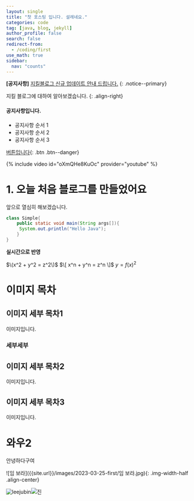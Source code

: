 ```yaml
---
layout: single
title: "첫 포스팅 입니다. 설레네요."
categories: code
tag: [java, blog, jekyll]
author_profile: false
search: false
redirect-from:
  - /coding/first
use_math: true
sidebar:
  nav: "counts"
---
```


**[공지사항]** [지킬블로그 신규 업데이트 안내 드립니다.](https://mmistakes.github.io/minimal-mistakes/docs/quick-start-guide/)
{: .notice--primary}

지킬 블로그에 대하여 알아보겠습니다.
{: .align-right}

<div class="notice--success">
  <h4>공지사항입니다.</h4>
  <ul>
    <li>공지사항 순서 1</li>
    <li>공지사항 순서 2</li>
    <li>공지사항 순서 3</li>
  </ul>
</div>

[버튼입니다](https://google.com){: .btn .btn--danger}

{% include video id="oXmQHe8KuOc" provider="youtube" %}

# 1. 오늘 처음 블로그를 만들었어요

앞으로 열심히 해보겠습니다.

```java
class Simple{
    public static void main(String args[]){
     System.out.println("Hello Java");
    }
}
```

**실시간으로 반영**

$\(x^2 + y^2 = z^2\)$
$\[ x^n + y^n = z^n \]$
$y = f(x)^2$

# 이미지 목차

## 이미지 세부 목차1

이미지입니다.

### 세부세부

## 이미지 세부 목차2

이미지입니다.

## 이미지 세부 목차3

이미지입니다.

# 와우2

안녕하다구여

![임 보라]({{site.url}}/images/2023-03-25-first/임 보라.jpg){: .img-width-half .align-center}

![leejubin]({{site.url}}/images/2023-03-25-first/leejubin-1679859051143-7.jpg)![진]({{site.url}}/images/2023-03-25-first/진-1679855929856-5.jpg)
